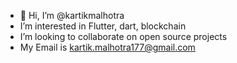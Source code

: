 - 👋 Hi, I’m @kartikmalhotra
- I’m interested in Flutter, dart, blockchain 
- I’m looking to collaborate on open source projects
- My Email is kartik.malhotra177@gmail.com

<!---
kartikmalhotra/kartikmalhotra is a ✨ special ✨ repository because its `README.md` (this file) appears on your GitHub profile.
You can click the Preview link to take a look at your changes.
--->
